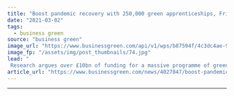 ```yaml
---
title: "Boost pandemic recovery with 250,000 green apprenticeships, Friends of the Earth urges"
date: "2021-03-02"
tags: 
  - business green
source: "business green"
image_url: "https://www.businessgreen.com/api/v1/wps/b87594f/4c3dc4ae-9988-473e-b293-2f5dc82c55b7/3/onshore-wind-technician-iStock-506483318-185x114.jpg"
image_fp: "/assets/img/post_thumbnails/74.jpg"
lead: "
 Research argues over £10bn of funding for a massive programme of green apprenticeships would boost jobs and prospects for younger people in the UK ..."
article_url: "https://www.businessgreen.com/news/4027847/boost-pandemic-recovery-250-green-apprenticeships-friends-earth-urges"
---
```


---
